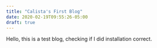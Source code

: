 ```yaml
---
title: "Calista's First Blog"
date: 2020-02-19T09:55:26-05:00
draft: true
---
```


Hello, this is a test blog, checking if I did installation correct.